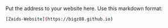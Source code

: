 Put the address to your website here. Use this markdown format:

```bash
[Zaids-Website](https://bigz88.github.io)
```
